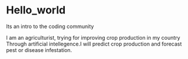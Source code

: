 # Hello_world
Its an intro to the coding community 

I am an agriculturist, trying for improving crop production in my country
Through artificial intellegence.I will predict crop production and forecast pest or disease infestation.
